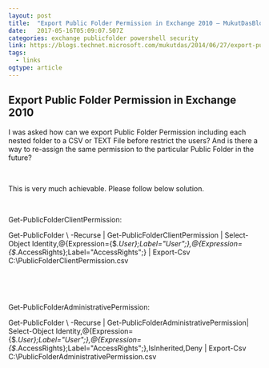 ```yaml
---
layout: post 
title:  "Export Public Folder Permission in Exchange 2010 – MukutDasBlogs" 
date:   2017-05-16T05:09:07.507Z 
categories: exchange publicfolder powershell security
link: https://blogs.technet.microsoft.com/mukutdas/2014/06/27/export-public-folder-permission-in-exchange-2010/ 
tags:
  - links
ogtype: article 
---
```


## Export Public Folder Permission in Exchange 2010

I was asked how can we export Public Folder Permission including each nested folder to a CSV or TEXT File before restrict the users? And is there a way to re-assign the same permission to the particular Public Folder in the future?

 

This is very much achievable. Please follow below solution.  

 

Get-PublicFolderClientPermission:

Get-PublicFolder \ -Recurse | Get-PublicFolderClientPermission | Select-Object Identity,@{Expression={$_.User};Label="User";},@{Expression={$_.AccessRights};Label="AccessRights";} | Export-Csv C:\PublicFolderClientPermission.csv

 

 

Get-PublicFolderAdministrativePermission:

Get-PublicFolder \ -Recurse | Get-PublicFolderAdministrativePermission| Select-Object Identity,@{Expression={$_.User};Label="User";},@{Expression={$_.AccessRights};Label="AccessRights";},IsInherited,Deny | Export-Csv C:\PublicFolderAdministrativePermission.csv

 

 

